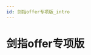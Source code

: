 ```yaml
---
id: 剑指offer专项版_intro
---
```

# 剑指offer专项版

<!-- ## 题目列表


### 剑指offer专项版

![progress](
https://progress-bar.dev/0/?scale=119&title=completed&width=300&suffix=/119)


| 平台 | 题号 | 名称 | 难度 | 题解 | 标签 |
|--|--|--|--|--|--|

 -->
